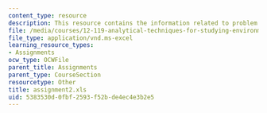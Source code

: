```yaml
---
content_type: resource
description: This resource contains the information related to problem set 2.
file: /media/courses/12-119-analytical-techniques-for-studying-environmental-and-geologic-samples-spring-2011/5383530d0fbf2593f52bde4ec4e3b2e5_assignment2.xls
file_type: application/vnd.ms-excel
learning_resource_types:
- Assignments
ocw_type: OCWFile
parent_title: Assignments
parent_type: CourseSection
resourcetype: Other
title: assignment2.xls
uid: 5383530d-0fbf-2593-f52b-de4ec4e3b2e5
---
```

